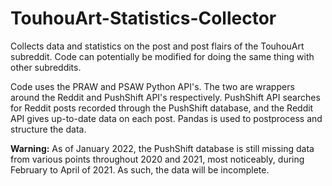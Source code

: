 # TouhouArt-Statistics-Collector
Collects data and statistics on the post and post flairs of the TouhouArt subreddit. Code can potentially be modified for doing the same thing with other subreddits.

Code uses the PRAW and PSAW Python API's. The two are wrappers around the Reddit and PushShift API's respectively. PushShift API searches for Reddit posts recorded through the PushShift database, and the Reddit API gives up-to-date data on each post. Pandas is used to postprocess and structure the data.

**Warning:** As of January 2022, the PushShift database is still missing data from various points throughout 2020 and 2021, most noticeably, during February to April of 2021. As such, the data will be incomplete.
